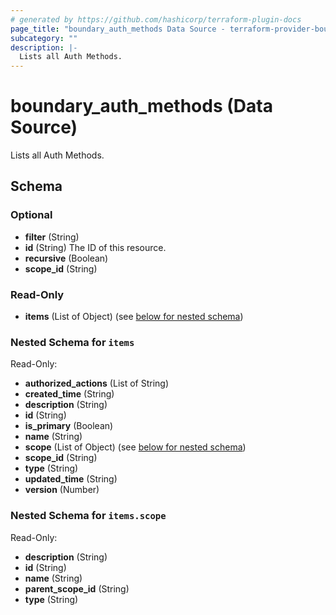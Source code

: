 ```yaml
---
# generated by https://github.com/hashicorp/terraform-plugin-docs
page_title: "boundary_auth_methods Data Source - terraform-provider-boundary"
subcategory: ""
description: |-
  Lists all Auth Methods.
---
```


# boundary_auth_methods (Data Source)

Lists all Auth Methods.



<!-- schema generated by tfplugindocs -->
## Schema

### Optional

- **filter** (String)
- **id** (String) The ID of this resource.
- **recursive** (Boolean)
- **scope_id** (String)

### Read-Only

- **items** (List of Object) (see [below for nested schema](#nestedatt--items))

<a id="nestedatt--items"></a>
### Nested Schema for `items`

Read-Only:

- **authorized_actions** (List of String)
- **created_time** (String)
- **description** (String)
- **id** (String)
- **is_primary** (Boolean)
- **name** (String)
- **scope** (List of Object) (see [below for nested schema](#nestedobjatt--items--scope))
- **scope_id** (String)
- **type** (String)
- **updated_time** (String)
- **version** (Number)

<a id="nestedobjatt--items--scope"></a>
### Nested Schema for `items.scope`

Read-Only:

- **description** (String)
- **id** (String)
- **name** (String)
- **parent_scope_id** (String)
- **type** (String)


